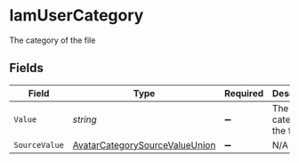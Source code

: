 # IamUserCategory

The category of the file


## Fields

| Field                                                                                       | Type                                                                                        | Required                                                                                    | Description                                                                                 |
| ------------------------------------------------------------------------------------------- | ------------------------------------------------------------------------------------------- | ------------------------------------------------------------------------------------------- | ------------------------------------------------------------------------------------------- |
| `Value`                                                                                     | *string*                                                                                    | :heavy_minus_sign:                                                                          | The category of the file                                                                    |
| `SourceValue`                                                                               | [AvatarCategorySourceValueUnion](../../Models/Components/AvatarCategorySourceValueUnion.md) | :heavy_minus_sign:                                                                          | N/A                                                                                         |